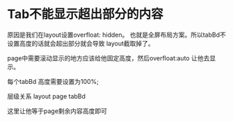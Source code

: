 Tab不能显示超出部分的内容
=========================
原因是我们在layout设置overfloat: hidden。 也就是全屏布局方案。所以tabBd不设置高度的话就会超出部分就会导致
layout截取掉了。

page中需要滚动显示的地方应该给他固定高度，然后overfloat:auto 让他去显示。


每个tabBd 高度需要设置为100%;

层级关系
layout
  page
    tabBd

这里让他等于page剩余内容高度即可